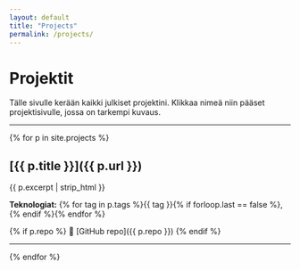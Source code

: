 ```yaml
---
layout: default
title: "Projects"
permalink: /projects/
---
```


# Projektit

Tälle sivulle kerään kaikki julkiset projektini. Klikkaa nimeä niin pääset projektisivulle, jossa on tarkempi kuvaus.

---

{% for p in site.projects %}
## [{{ p.title }}]({{ p.url }})

{{ p.excerpt | strip_html }}

**Teknologiat:** {% for tag in p.tags %}{{ tag }}{% if forloop.last == false %}, {% endif %}{% endfor %}  

{% if p.repo %}
🔗 [GitHub repo]({{ p.repo }})
{% endif %}

---

{% endfor %}
